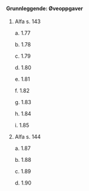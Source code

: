 #### Grunnleggende:  Øveoppgaver

1. Alfa s. 143

   a. 1.77

   b. 1.78

   c. 1.79

   d. 1.80

   e. 1.81

   f. 1.82

   g. 1.83

   h. 1.84

   i. 1.85

2. Alfa s. 144

   a. 1.87

   b. 1.88

   c. 1.89

   d. 1.90

